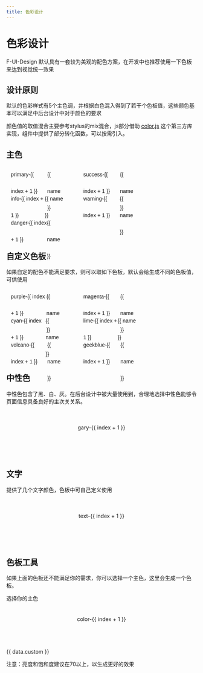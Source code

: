```yaml
---
title: 色彩设计
---
```


<f-back-top></f-back-top>

# 色彩设计

F-UI-Design 默认具有一套较为美观的配色方案，在开发中也推荐使用一下色板来达到视觉统一效果

## 设计原则

默认的色彩样式有5个主色调，并根据白色混入得到了若干个色板值，这些颜色基本可以满足中后台设计中对于颜色的要求

颜色值的取值混合主要参考stylus的mix混合，js部分借助 [color.js](https://www.npmjs.com/package/color)
这个第三方库实现，组件中提供了部分转化函数，可以按需引入。

<script setup lang="ts">
import { reactive } from 'vue'
import { Utils } from 'f-ui-design'

const data = reactive({
  primary: '#1089ff',
  success: '#52c41a',
  info: '#35495e',
  warning: '#fa8c16',
  danger: '#f5222d',

  garyColor: [
  '#ffffff',
  '#fafafa',
  '#f5f5f5',
  '#f0f0f0',
  '#d9d9d9',
  '#bfbfbf',
  '#8c8c8c',
  '#595959',
  '#434343',
  '#262626',
  '#1f1f1f',
  '#141414',
  '#000000',
  ],
  textColor: ['#17233d', '#515a6e', '#808695', '#c5c8ce', '#C0C4CC'],

  customColor1: '#722ed1',
  customColor2: '#eb2f96',
  customColor3: '#13c2c2',
  customColor4: '#a0d911',
  customColor5: '#fa541c',
  customColor6: '#2f54eb',
  custom: '#1089ff',
  colorsList: [
  '#1089ff',
  '#52c41a',
  '#fa8c16',
  '#f5222d',
  '#2f54eb',
  '#faad14',
  '#722ed1',
  '#eb2f96',
  '#13c2c2',
  '#fadb14',
  '#a0d911',
  '#fa541c',
  '#00bcd4',
  ],
})

const getColorPane = color => Utils.color.getPalette(color)

const copyColor = color => Utils.util.copy(color)
</script>

## 主色

<div class="color-wrap">
  <div
    class="item"
    v-for="(name, index) in getColorPane(data.primary)"
    :key="index"
    @click="copyColor(name)"
    title="click to copy color"
    :style="{ color: index < 5 ? '#fff' : '#333', background: name }"
  >
    <span>primary-{{ index + 1 }}</span>
    <span>{{ name }}</span>
  </div>
</div>

<div class="color-wrap">
  <div
    class="item"
    v-for="(name, index) in getColorPane(data.success)"
    :key="index"
    @click="copyColor(name)"
    title="click to copy color"
    :style="{ color: index < 5 ? '#fff' : '#333', background: name }"
  >
    <span>success-{{ index + 1 }}</span>
    <span>{{ name }}</span>
  </div>
</div>

<div class="color-wrap">
  <div
    class="item"
    v-for="(name, index) in getColorPane(data.info)"
    :key="index"
    title="click to copy color"
    @click="copyColor(name)"
    :style="{ color: index < 5 ? '#fff' : '#333', background: name }"
  >
    <span>info-{{ index + 1 }}</span>
    <span>{{ name }}</span>
  </div>
</div>

<div class="color-wrap">
  <div
    class="item"
    v-for="(name, index) in getColorPane(data.warning)"
    :key="index"
    @click="copyColor(name)"
    title="click to copy color"
    :style="{ color: index < 5 ? '#fff' : '#333', background: name }"
  >
    <span>warning-{{ index + 1 }}</span>
    <span>{{ name }}</span>
  </div>
</div>

<div class="color-wrap">
  <div
    class="item"
    v-for="(name, index) in getColorPane(data.danger)"
    :key="index"
    title="click to copy color"
    @click="copyColor(name)"
    :style="{ color: index < 5 ? '#fff' : '#333', background: name }"
  >
    <span>danger-{{ index + 1 }}</span>
    <span>{{ name }}</span>
  </div>
</div>

## 自定义色板

如果自定的配色不能满足要求，则可以取如下色板，默认会给生成不同的色板值，可供使用

<div class="color-wrap">
  <div
    class="item"
    v-for="(name, index) in getColorPane(data.customColor1)"
    :key="index"
    title="click to copy color"
    @click="copyColor(name)"
    :style="{ color: index < 5 ? '#fff' : '#333', background: name }"
  >
    <span>purple-{{ index + 1 }}</span>
    <span>{{ name }}</span>
  </div>
</div>

<div class="color-wrap">
  <div
    class="item"
    v-for="(name, index) in getColorPane(data.customColor2)"
    :key="index"
    @click="copyColor(name)"
    title="click to copy color"
    :style="{ color: index < 5 ? '#fff' : '#333', background: name }"
  >
    <span>magenta-{{ index + 1 }}</span>
    <span>{{ name }}</span>
  </div>
</div>

<div class="color-wrap">
  <div
    class="item"
    v-for="(name, index) in getColorPane(data.customColor3)"
    :key="index"
    @click="copyColor(name)"
    title="click to copy color"
    :style="{ color: index < 5 ? '#fff' : '#333', background: name }"
  >
    <span>cyan-{{ index + 1 }}</span>
    <span>{{ name }}</span>
  </div>
</div>

<div class="color-wrap">
  <div
    class="item"
    v-for="(name, index) in getColorPane(data.customColor4)"
    :key="index"
    @click="copyColor(name)"
    title="click to copy color"
    :style="{ color: index < 5 ? '#fff' : '#333', background: name }"
  >
    <span>lime-{{ index + 1 }}</span>
    <span>{{ name }}</span>
  </div>
</div>

<div class="color-wrap">
  <div
    class="item"
    v-for="(name, index) in getColorPane(data.customColor5)"
    :key="index"
    @click="copyColor(name)"
    title="click to copy color"
    :style="{ color: index < 5 ? '#fff' : '#333', background: name }"
  >
    <span>volcano-{{ index + 1 }}</span>
    <span>{{ name }}</span>
  </div>
</div>

<div class="color-wrap">
  <div
    class="item"
    v-for="(name, index) in getColorPane(data.customColor6)"
    :key="index"
    title="click to copy color"
    @click="copyColor(name)"
    :style="{ color: index < 5 ? '#fff' : '#333', background: name }"
  >
    <span>geekblue-{{ index + 1 }}</span>
    <span>{{ name }}</span>
  </div>
</div>

## 中性色

中性色包含了黑、白、灰。在后台设计中被大量使用到，合理地选择中性色能够令页面信息具备良好的主次关关系。

<div class="main-color">
  <div
    class="main-color-item"
    v-for="(color, index) in data.garyColor"
    :key="index"
    title="click to copy color"
    @click="copyColor(color)"
    :style="{ background: color, color: index > 5 ? '#fff' : 'rgba(0,0,0,.85)' }"
  >
    gary-{{ index + 1 }}
    <span class="main-color-value">{{ color }}</span>
  </div>
</div>

## 文字

提供了几个文字颜色，色板中可自己定义使用

<div class="main-color">
  <div
    class="main-color-item"
    v-for="(color, index) in data.textColor"
    :key="index"
    title="click to copy color"
    @click="copyColor(color)"
    :style="{ background: color, color: index < 3 ? '#fff' : 'rgba(0,0,0,.85)' }"
  >
    text-{{ index + 1 }}
    <span class="main-color-value">{{ color }}</span>
  </div>
</div>

## 色板工具

如果上面的色板还不能满足你的需求，你可以选择一个主色，这里会生成一个色板。

<div class="color-palette-pick t-center f-s-22 mb-20">选择你的主色</div>
<div class="main-color">
  <div
    class="main-color-item"
    v-for="(color, index) in getColorPane(data.custom)"
    :key="index"
    title="click to copy color"
    @click="copyColor(color)"
    :style="{ color: index < 5 ? '#fff' : '#333', background: color }"
  >
    color-{{ index + 1 }}
    <span class="main-color-value">{{ color }}</span>
  </div>
</div>
<div class="mt-20" flex="cross:center">
  <f-color-picker v-model="data.custom" style="width: 128px" :colors="data.colorsList"></f-color-picker>
  <span class="ml-10">{{ data.custom }}</span>
</div>
<p class="ml-10 f-color-red f-s-12">注意：亮度和饱和度建议在70以上，以生成更好的效果</p>
<div style="height: 100px"></div>

<style scoped>
.color-wrap {
  display: inline-block;
  padding-right: 20px;
  margin-bottom: 20px;
  width: 33.33%;
  .item {
    position: relative;
    height: 44px;
    margin-right: 4px;
    padding: 0 12px;
    font-size: 14px;
    font-family: Consolas, sans-serif;
    line-height: 44px;
    cursor: pointer;
    -webkit-transition: all .2s;
    transition: all .2s;
    display: flex;
    justify-content: space-between;
    margin-bottom: 0;
    user-select: none;
    &:hover {
      margin-right: -8px;
      border-radius: 0 4px 4px 0;
    }
  }
}
.main-color {
  width: 100%;
  display: flex;
  .main-color-item {
    position: relative;
    flex: 1;
    height: 86px;
    margin-right: 0;
    padding: 37px 0 0;
    line-height: normal;
    text-align: center;
    border-radius: 0;
    cursor: pointer;
    transition: all .2s;
    &:hover {
      height: 96px;
      margin-top: -10px;
      border-radius: 4px 4px 0 0;
    }
  }
  .main-color-value {
    position: absolute;
    bottom: 0;
    left: 0;
    width: 100%;
    text-align: center;
    float: right;
    transform: scale(.85);
    opacity: 0;
    transition: all .3s;
  }
  &:hover {
    .main-color-item {
      padding-top: 8px;
    }
    .main-color-value {
      bottom: 8px;
      opacity: .7;
    }
  }
}
</style>
